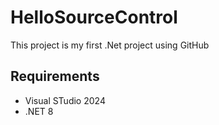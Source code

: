 # HelloSourceControl
This project is my first .Net project using GitHub

## Requirements
- Visual STudio 2024
- .NET 8

